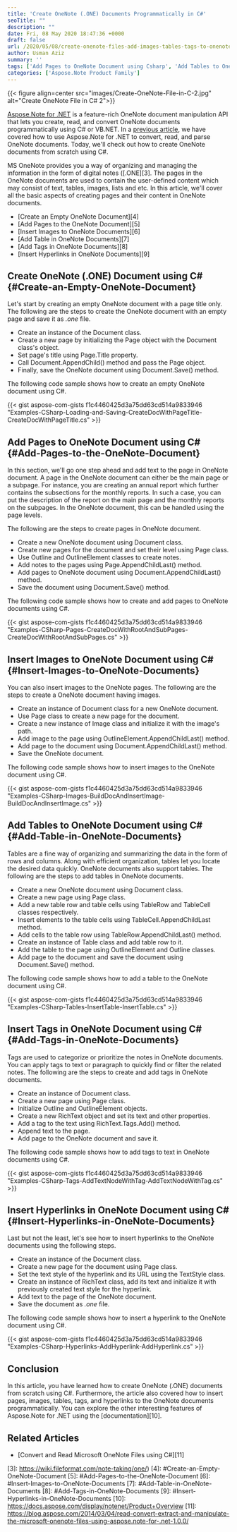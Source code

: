 ```yaml
---
title: 'Create OneNote (.ONE) Documents Programmatically in C#'
seoTitle: ""
description: ""
date: Fri, 08 May 2020 18:47:36 +0000
draft: false
url: /2020/05/08/create-onenote-files-add-images-tables-tags-to-onenote-file-using-csharp/
author: Usman Aziz
summary: ''
tags: ['Add Pages to OneNote Document using Csharp', 'Add Tables to OneNote Page using Csharp', 'Insert Hyperlinks in OneNote Document using Csharp', 'Insert Images to OneNote Page using Csharp', 'Insert Tags in OneNote Document using Csharp', 'create OneNote documents using Csharp']
categories: ['Aspose.Note Product Family']
---
```




{{< figure align=center src="images/Create-OneNote-File-in-C-2.jpg" alt="Create OneNote File in C# 2">}}


[Aspose.Note for .NET][1] is a feature-rich OneNote document manipulation API that lets you create, read, and convert OneNote documents programmatically using C# or VB.NET. In a [previous article][2], we have covered how to use Aspose.Note for .NET to convert, read, and parse OneNote documents. Today, we'll check out how to create OneNote documents from scratch using C#.

MS OneNote provides you a way of organizing and managing the information in the form of digital notes ([.ONE][3]. The pages in the OneNote documents are used to contain the user-defined content which may consist of text, tables, images, lists and etc. In this article, we'll cover all the basic aspects of creating pages and their content in OneNote documents.

*   [Create an Empty OneNote Document][4]
*   [Add Pages to the OneNote Document][5]
*   [Insert Images to OneNote Documents][6]
*   [Add Table in OneNote Documents][7]
*   [Add Tags in OneNote Documents][8]
*   [Insert Hyperlinks in OneNote Documents][9]

## Create OneNote (.ONE) Document using C# {#Create-an-Empty-OneNote-Document}

Let's start by creating an empty OneNote document with a page title only. The following are the steps to create the OneNote document with an empty page and save it as _.one_ file.

*   Create an instance of the Document class.
*   Create a new page by initializing the Page object with the Document class's object.
*   Set page's title using Page.Title property.
*   Call Document.AppendChild() method and pass the Page object.
*   Finally, save the OneNote document using Document.Save() method.

The following code sample shows how to create an empty OneNote document using C#.

{{< gist aspose-com-gists f1c4460425d3a75dd63cd514a9833946 "Examples-CSharp-Loading-and-Saving-CreateDocWithPageTitle-CreateDocWithPageTitle.cs" >}}

## Add Pages to OneNote Document using C# {#Add-Pages-to-the-OneNote-Document}

In this section, we'll go one step ahead and add text to the page in OneNote document. A page in the OneNote document can either be the main page or a subpage. For instance, you are creating an annual report which further contains the subsections for the monthly reports. In such a case, you can put the description of the report on the main page and the monthly reports on the subpages. In the OneNote document, this can be handled using the page levels.

The following are the steps to create pages in OneNote document.

*   Create a new OneNote document using Document class.
*   Create new pages for the document and set their level using Page class.
*   Use Outline and OutlineElement classes to create notes.
*   Add notes to the pages using Page.AppendChildLast() method.
*   Add pages to OneNote document using Document.AppendChildLast() method.
*   Save the document using Document.Save() method.

The following code sample shows how to create and add pages to OneNote documents using C#.

{{< gist aspose-com-gists f1c4460425d3a75dd63cd514a9833946 "Examples-CSharp-Pages-CreateDocWithRootAndSubPages-CreateDocWithRootAndSubPages.cs" >}}

## Insert Images to OneNote Document using C# {#Insert-Images-to-OneNote-Documents}

You can also insert images to the OneNote pages. The following are the steps to create a OneNote document having images.

*   Create an instance of Document class for a new OneNote document.
*   Use Page class to create a new page for the document.
*   Create a new instance of Image class and initialize it with the image's path.
*   Add image to the page using OutlineElement.AppendChildLast() method.
*   Add page to the document using Document.AppendChildLast() method.
*   Save the OneNote document.

The following code sample shows how to insert images to the OneNote document using C#.

{{< gist aspose-com-gists f1c4460425d3a75dd63cd514a9833946 "Examples-CSharp-Images-BuildDocAndInsertImage-BuildDocAndInsertImage.cs" >}}

## Add Tables to OneNote Document using C# {#Add-Table-in-OneNote-Documents}

Tables are a fine way of organizing and summarizing the data in the form of rows and columns. Along with efficient organization, tables let you locate the desired data quickly. OneNote documents also support tables. The following are the steps to add tables in OneNote documents.

*   Create a new OneNote document using Document class.
*   Create a new page using Page class.
*   Add a new table row and table cells using TableRow and TableCell classes respectively.
*   Insert elements to the table cells using TableCell.AppendChildLast method.
*   Add cells to the table row using TableRow.AppendChildLast() method.
*   Create an instance of Table class and add table row to it.
*   Add the table to the page using OutlineElement and Outline classes.
*   Add page to the document and save the document using Document.Save() method.

The following code sample shows how to add a table to the OneNote document using C#.

{{< gist aspose-com-gists f1c4460425d3a75dd63cd514a9833946 "Examples-CSharp-Tables-InsertTable-InsertTable.cs" >}}

## Insert Tags in OneNote Document using C# {#Add-Tags-in-OneNote-Documents}

Tags are used to categorize or prioritize the notes in OneNote documents. You can apply tags to text or paragraph to quickly find or filter the related notes. The following are the steps to create and add tags in OneNote documents.

*   Create an instance of Document class.
*   Create a new page using Page class.
*   Initialize Outline and OutlineElement objects.
*   Create a new RichText object and set its text and other properties.
*   Add a tag to the text using RichText.Tags.Add() method.
*   Append text to the page.
*   Add page to the OneNote document and save it.

The following code sample shows how to add tags to text in OneNote documents using C#.

{{< gist aspose-com-gists f1c4460425d3a75dd63cd514a9833946 "Examples-CSharp-Tags-AddTextNodeWithTag-AddTextNodeWithTag.cs" >}}

## Insert Hyperlinks in OneNote Document using C# {#Insert-Hyperlinks-in-OneNote-Documents}

Last but not the least, let's see how to insert hyperlinks to the OneNote documents using the following steps.

*   Create an instance of the Document class.
*   Create a new page for the document using Page class.
*   Set the text style of the hyperlink and its URL using the TextStyle class.
*   Create an instance of RichText class, add its text and initialize it with previously created text style for the hyperlink.
*   Add text to the page of the OneNote document.
*   Save the document as _.one_ file.

The following code sample shows how to insert a hyperlink to the OneNote document using C#.

{{< gist aspose-com-gists f1c4460425d3a75dd63cd514a9833946 "Examples-CSharp-Hyperlinks-AddHyperlink-AddHyperlink.cs" >}}

## Conclusion

In this article, you have learned how to create OneNote (.ONE) documents from scratch using C#. Furthermore, the article also covered how to insert pages, images, tables, tags, and hyperlinks to the OneNote documents programmatically. You can explore the other interesting features of Aspose.Note for .NET using the [documentation][10].

## Related Articles

*   [Convert and Read Microsoft OneNote Files using C#][11]




[1]: https://products.aspose.com/note/net
[2]: https://blog.aspose.com/2014/03/04/read-convert-extract-and-manipulate-the-microsoft-onenote-files-using-aspose.note-for-.net-1.0.0/
[3]: https://wiki.fileformat.com/note-taking/one/)
[4]: #Create-an-Empty-OneNote-Document
[5]: #Add-Pages-to-the-OneNote-Document
[6]: #Insert-Images-to-OneNote-Documents
[7]: #Add-Table-in-OneNote-Documents
[8]: #Add-Tags-in-OneNote-Documents
[9]: #Insert-Hyperlinks-in-OneNote-Documents
[10]: https://docs.aspose.com/display/notenet/Product+Overview
[11]: https://blog.aspose.com/2014/03/04/read-convert-extract-and-manipulate-the-microsoft-onenote-files-using-aspose.note-for-.net-1.0.0/






